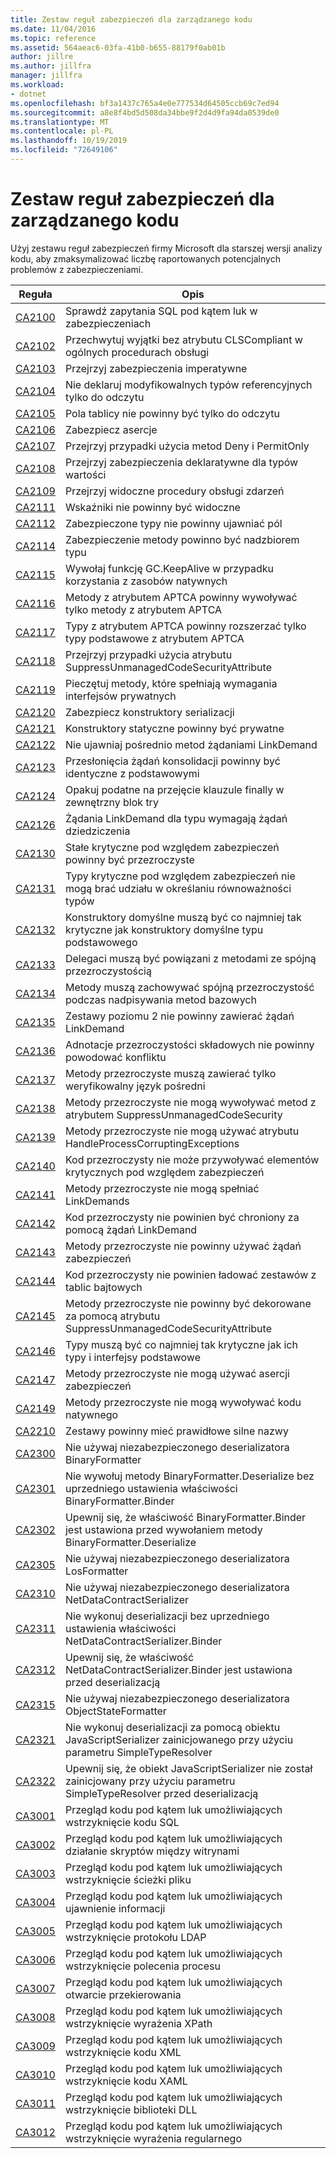 ```yaml
---
title: Zestaw reguł zabezpieczeń dla zarządzanego kodu
ms.date: 11/04/2016
ms.topic: reference
ms.assetid: 564aeac6-03fa-41b0-b655-88179f0ab01b
author: jillre
ms.author: jillfra
manager: jillfra
ms.workload:
- dotnet
ms.openlocfilehash: bf3a1437c765a4e0e777534d64505ccb69c7ed94
ms.sourcegitcommit: a8e8f4bd5d508da34bbe9f2d4d9fa94da0539de0
ms.translationtype: MT
ms.contentlocale: pl-PL
ms.lasthandoff: 10/19/2019
ms.locfileid: "72649106"
---
```

# <a name="security-rules-rule-set-for-managed-code"></a>Zestaw reguł zabezpieczeń dla zarządzanego kodu

Użyj zestawu reguł zabezpieczeń firmy Microsoft dla starszej wersji analizy kodu, aby zmaksymalizować liczbę raportowanych potencjalnych problemów z zabezpieczeniami.

|Reguła|Opis|
|----------|-----------------|
|[CA2100](../code-quality/ca2100.md)|Sprawdź zapytania SQL pod kątem luk w zabezpieczeniach|
|[CA2102](../code-quality/ca2102.md)|Przechwytuj wyjątki bez atrybutu CLSCompliant w ogólnych procedurach obsługi|
|[CA2103](../code-quality/ca2103.md)|Przejrzyj zabezpieczenia imperatywne|
|[CA2104](../code-quality/ca2104.md)|Nie deklaruj modyfikowalnych typów referencyjnych tylko do odczytu|
|[CA2105](../code-quality/ca2105.md)|Pola tablicy nie powinny być tylko do odczytu|
|[CA2106](../code-quality/ca2106.md)|Zabezpiecz asercje|
|[CA2107](../code-quality/ca2107.md)|Przejrzyj przypadki użycia metod Deny i PermitOnly|
|[CA2108](../code-quality/ca2108.md)|Przejrzyj zabezpieczenia deklaratywne dla typów wartości|
|[CA2109](../code-quality/ca2109.md)|Przejrzyj widoczne procedury obsługi zdarzeń|
|[CA2111](../code-quality/ca2111.md)|Wskaźniki nie powinny być widoczne|
|[CA2112](../code-quality/ca2112.md)|Zabezpieczone typy nie powinny ujawniać pól|
|[CA2114](../code-quality/ca2114.md)|Zabezpieczenie metody powinno być nadzbiorem typu|
|[CA2115](../code-quality/ca2115.md)|Wywołaj funkcję GC.KeepAlive w przypadku korzystania z zasobów natywnych|
|[CA2116](../code-quality/ca2116.md)|Metody z atrybutem APTCA powinny wywoływać tylko metody z atrybutem APTCA|
|[CA2117](../code-quality/ca2117.md)|Typy z atrybutem APTCA powinny rozszerzać tylko typy podstawowe z atrybutem APTCA|
|[CA2118](../code-quality/ca2118.md)|Przejrzyj przypadki użycia atrybutu SuppressUnmanagedCodeSecurityAttribute|
|[CA2119](../code-quality/ca2119.md)|Pieczętuj metody, które spełniają wymagania interfejsów prywatnych|
|[CA2120](../code-quality/ca2120.md)|Zabezpiecz konstruktory serializacji|
|[CA2121](../code-quality/ca2121.md)|Konstruktory statyczne powinny być prywatne|
|[CA2122](../code-quality/ca2122.md)|Nie ujawniaj pośrednio metod żądaniami LinkDemand|
|[CA2123](../code-quality/ca2123.md)|Przesłonięcia żądań konsolidacji powinny być identyczne z podstawowymi|
|[CA2124](../code-quality/ca2124.md)|Opakuj podatne na przejęcie klauzule finally w zewnętrzny blok try|
|[CA2126](../code-quality/ca2126.md)|Żądania LinkDemand dla typu wymagają żądań dziedziczenia|
|[CA2130](../code-quality/ca2130.md)|Stałe krytyczne pod względem zabezpieczeń powinny być przezroczyste|
|[CA2131](../code-quality/ca2131.md)|Typy krytyczne pod względem zabezpieczeń nie mogą brać udziału w określaniu równoważności typów|
|[CA2132](../code-quality/ca2132.md)|Konstruktory domyślne muszą być co najmniej tak krytyczne jak konstruktory domyślne typu podstawowego|
|[CA2133](../code-quality/ca2133.md)|Delegaci muszą być powiązani z metodami ze spójną przezroczystością|
|[CA2134](../code-quality/ca2134.md)|Metody muszą zachowywać spójną przezroczystość podczas nadpisywania metod bazowych|
|[CA2135](../code-quality/ca2135.md)|Zestawy poziomu 2 nie powinny zawierać żądań LinkDemand|
|[CA2136](../code-quality/ca2136.md)|Adnotacje przezroczystości składowych nie powinny powodować konfliktu|
|[CA2137](../code-quality/ca2137.md)|Metody przezroczyste muszą zawierać tylko weryfikowalny język pośredni|
|[CA2138](../code-quality/ca2138.md)|Metody przezroczyste nie mogą wywoływać metod z atrybutem SuppressUnmanagedCodeSecurity|
|[CA2139](../code-quality/ca2139.md)|Metody przezroczyste nie mogą używać atrybutu HandleProcessCorruptingExceptions|
|[CA2140](../code-quality/ca2140.md)|Kod przezroczysty nie może przywoływać elementów krytycznych pod względem zabezpieczeń|
|[CA2141](../code-quality/ca2141.md)|Metody przezroczyste nie mogą spełniać LinkDemands|
|[CA2142](../code-quality/ca2142.md)|Kod przezroczysty nie powinien być chroniony za pomocą żądań LinkDemand|
|[CA2143](../code-quality/ca2143.md)|Metody przezroczyste nie powinny używać żądań zabezpieczeń|
|[CA2144](../code-quality/ca2144.md)|Kod przezroczysty nie powinien ładować zestawów z tablic bajtowych|
|[CA2145](../code-quality/ca2145.md)|Metody przezroczyste nie powinny być dekorowane za pomocą atrybutu SuppressUnmanagedCodeSecurityAttribute|
|[CA2146](../code-quality/ca2146.md)|Typy muszą być co najmniej tak krytyczne jak ich typy i interfejsy podstawowe|
|[CA2147](../code-quality/ca2147.md)|Metody przezroczyste nie mogą używać asercji zabezpieczeń|
|[CA2149](../code-quality/ca2149.md)|Metody przezroczyste nie mogą wywoływać kodu natywnego|
|[CA2210](../code-quality/ca2210.md)|Zestawy powinny mieć prawidłowe silne nazwy|
|[CA2300](ca2300.md)|Nie używaj niezabezpieczonego deserializatora BinaryFormatter|
|[CA2301](ca2301.md)|Nie wywołuj metody BinaryFormatter.Deserialize bez uprzedniego ustawienia właściwości BinaryFormatter.Binder|
|[CA2302](ca2302.md)|Upewnij się, że właściwość BinaryFormatter.Binder jest ustawiona przed wywołaniem metody BinaryFormatter.Deserialize|
|[CA2305](ca2305.md)|Nie używaj niezabezpieczonego deserializatora LosFormatter|
|[CA2310](ca2310.md)|Nie używaj niezabezpieczonego deserializatora NetDataContractSerializer|
|[CA2311](ca2311.md)|Nie wykonuj deserializacji bez uprzedniego ustawienia właściwości NetDataContractSerializer.Binder|
|[CA2312](ca2312.md)|Upewnij się, że właściwość NetDataContractSerializer.Binder jest ustawiona przed deserializacją|
|[CA2315](ca2315.md)|Nie używaj niezabezpieczonego deserializatora ObjectStateFormatter|
|[CA2321](ca2321.md)|Nie wykonuj deserializacji za pomocą obiektu JavaScriptSerializer zainicjowanego przy użyciu parametru SimpleTypeResolver|
|[CA2322](ca2322.md)|Upewnij się, że obiekt JavaScriptSerializer nie został zainicjowany przy użyciu parametru SimpleTypeResolver przed deserializacją|
|[CA3001](../code-quality/ca3001.md)|Przegląd kodu pod kątem luk umożliwiających wstrzyknięcie kodu SQL|
|[CA3002](../code-quality/ca3002.md)|Przegląd kodu pod kątem luk umożliwiających działanie skryptów między witrynami|
|[CA3003](../code-quality/ca3003.md)|Przegląd kodu pod kątem luk umożliwiających wstrzyknięcie ścieżki pliku|
|[CA3004](../code-quality/ca3004.md)|Przegląd kodu pod kątem luk umożliwiających ujawnienie informacji|
|[CA3005](../code-quality/ca3005.md)|Przegląd kodu pod kątem luk umożliwiających wstrzyknięcie protokołu LDAP|
|[CA3006](../code-quality/ca3006.md)|Przegląd kodu pod kątem luk umożliwiających wstrzyknięcie polecenia procesu|
|[CA3007](../code-quality/ca3007.md)|Przegląd kodu pod kątem luk umożliwiających otwarcie przekierowania|
|[CA3008](../code-quality/ca3008.md)|Przegląd kodu pod kątem luk umożliwiających wstrzyknięcie wyrażenia XPath|
|[CA3009](../code-quality/ca3009.md)|Przegląd kodu pod kątem luk umożliwiających wstrzyknięcie kodu XML|
|[CA3010](../code-quality/ca3010.md)|Przegląd kodu pod kątem luk umożliwiających wstrzyknięcie kodu XAML|
|[CA3011](../code-quality/ca3011.md)|Przegląd kodu pod kątem luk umożliwiających wstrzyknięcie biblioteki DLL|
|[CA3012](../code-quality/ca3012.md)|Przegląd kodu pod kątem luk umożliwiających wstrzyknięcie wyrażenia regularnego|
